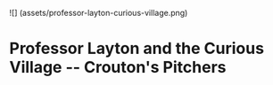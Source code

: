 ![] (assets/professor-layton-curious-village.png)
# Professor Layton and the Curious Village -- Crouton's Pitchers
